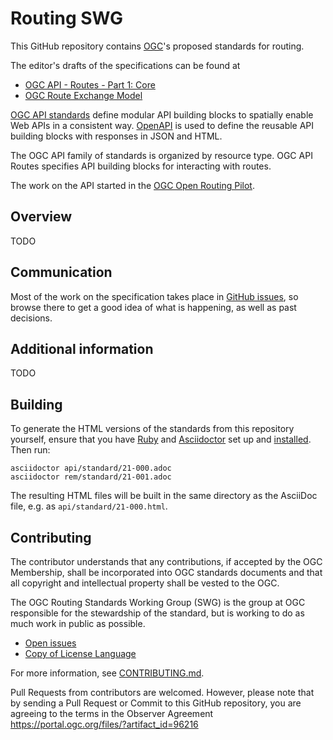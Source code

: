 # Routing SWG

This GitHub repository contains [OGC](http://opengeospatial.org)'s proposed standards for routing. 

The editor's drafts of the specifications can be found at 

* [OGC API - Routes - Part 1: Core](https://htmlpreview.github.io/?https://github.com/opengeospatial/ogcapi-routes/blob/main/api/standard/21-000.html)
* [OGC Route Exchange Model](https://htmlpreview.github.io/?https://github.com/opengeospatial/ogcapi-routes/blob/main/rem/standard/21-001.html)

[OGC API standards](https://ogcapi.ogc.org) define modular API building blocks to spatially enable Web APIs in a consistent way. [OpenAPI](http://openapis.org) is used to define the reusable API building blocks with responses in JSON and HTML.

The OGC API family of standards is organized by resource type. OGC API Routes specifies API building blocks for interacting with routes.

The work on the API started in the [OGC Open Routing Pilot](https://www.ogc.org/projects/initiatives/routingpilot).

## Overview

TODO

## Communication

Most of the work on the specification takes place in [GitHub issues](https://github.com/opengeospatial/ogcapi-routes/issues),
so browse there to get a good idea of what is happening, as well as past decisions.

## Additional information

TODO

## Building

To generate the HTML versions of the standards from this repository yourself, ensure that you have [Ruby](https://www.ruby-lang.org/en/) and
[Asciidoctor](https://asciidoctor.org/) set up and [installed](https://asciidoctor.org/docs/#get-started-with-asciidoctor).
Then run:

```
asciidoctor api/standard/21-000.adoc
asciidoctor rem/standard/21-001.adoc
```

The resulting HTML files will be built in the same directory as the AsciiDoc file, e.g. as `api/standard/21-000.html`.

## Contributing

The contributor understands that any contributions, if accepted by the OGC Membership, shall be incorporated into OGC standards documents and that all copyright and intellectual property shall be vested to the OGC.

The OGC Routing Standards Working Group (SWG) is the group at OGC responsible for the stewardship of the standard, but is working to do as much work in public as possible.

* [Open issues](https://github.com/opengeospatial/ogcapi-routing/issues)
* [Copy of License Language](https://raw.githubusercontent.com/opengeospatial/ogcapi-styles/master/api/LICENSE)

For more information, see [CONTRIBUTING.md](CONTRIBUTING.md).

Pull Requests from contributors are welcomed. However, please note that by sending a Pull Request or Commit to this GitHub repository, you are agreeing to the terms in the Observer Agreement https://portal.ogc.org/files/?artifact_id=96216
